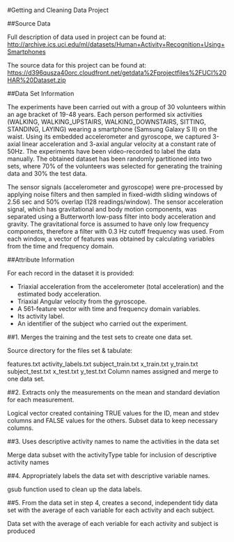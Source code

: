 #Getting and Cleaning Data Project


##Source Data

Full description of data used in project can be found at:
http://archive.ics.uci.edu/ml/datasets/Human+Activity+Recognition+Using+Smartphones

The source data for this project can be found at:
https://d396qusza40orc.cloudfront.net/getdata%2Fprojectfiles%2FUCI%20HAR%20Dataset.zip

##Data Set Information

The experiments have been carried out with a group of 30 volunteers within an age bracket of 19-48 years. Each person performed six activities (WALKING, WALKING_UPSTAIRS, WALKING_DOWNSTAIRS, SITTING, STANDING, LAYING) wearing a smartphone (Samsung Galaxy S II) on the waist. Using its embedded accelerometer and gyroscope, we captured 3-axial linear acceleration and 3-axial angular velocity at a constant rate of 50Hz. The experiments have been video-recorded to label the data manually. The obtained dataset has been randomly partitioned into two sets, where 70% of the volunteers was selected for generating the training data and 30% the test data.

The sensor signals (accelerometer and gyroscope) were pre-processed by applying noise filters and then sampled in fixed-width sliding windows of 2.56 sec and 50% overlap (128 readings/window). The sensor acceleration signal, which has gravitational and body motion components, was separated using a Butterworth low-pass filter into body acceleration and gravity. The gravitational force is assumed to have only low frequency components, therefore a filter with 0.3 Hz cutoff frequency was used. From each window, a vector of features was obtained by calculating variables from the time and frequency domain.

##Attribute Information

For each record in the dataset it is provided:
- Triaxial acceleration from the accelerometer (total acceleration) and the estimated body acceleration.
- Triaxial Angular velocity from the gyroscope.
- A 561-feature vector with time and frequency domain variables.
- Its activity label.
- An identifier of the subject who carried out the experiment. 

##1. Merges the training and the test sets to create one data set.

Source directory for the files set & tabulate:

features.txt
activity_labels.txt
subject_train.txt
x_train.txt
y_train.txt
subject_test.txt
x_test.txt
y_test.txt
Column names assigned and merge to one data set.

##2. Extracts only the measurements on the mean and standard deviation for each measurement.

Logical vector created containing TRUE values for the ID, mean and stdev columns and FALSE values for the others. Subset data to keep necessary columns.

##3. Uses descriptive activity names to name the activities in the data set

Merge data subset with the activityType table for inclusion of descriptive activity names

##4. Appropriately labels the data set with descriptive variable names.

 gsub function used to clean up the data labels.

##5. From the data set in step 4, creates a second, independent tidy data set with the average of each variable for each activity and each subject.

Data set with the average of each veriable for each activity and subject is produced
